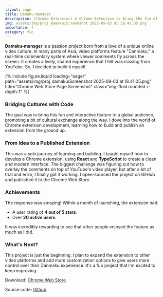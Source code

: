 ```yaml
---
layout: page
title: Damaku-manager 
description: (Chrome Extension) A Chrome Extension to bring the fun of real-time commentary to YouTube.
img: assets/img/proj_damaku/Screenshot 2025-09-03 at 18.41.05.png
importance: 4
category: fun
---
```


**Damaku-manager** is a passion project born from a love of a unique online video culture. In many parts of Asia, video platforms feature "Danmaku," a real-time commentary system where viewer comments fly across the screen. It creates a lively, shared experience that I felt was missing from YouTube. So, I decided to build it myself.


<div class="row">
    <div class="col-sm mt-3 mt-md-0">
        {% include figure.liquid loading="eager" path="assets/img/proj_damaku/Screenshot 2025-09-03 at 18.41.05.png" title="Chrome Web Store Page Screenshot" class="img-fluid rounded z-depth-1" %}
    </div>
</div>

### Bridging Cultures with Code

The goal was to bring this fun and interactive feature to a global audience, promoting a bit of cultural exchange along the way. I dove into the world of Chrome extension development, learning how to build and publish an extension from the ground up.

### From Idea to a Published Extension

This was a solo journey of learning and building. I taught myself how to develop a Chrome extension, using **React** and **TypeScript** to create a clean and modern interface. The biggest challenge was figuring out how to overlay the comments on top of YouTube's video player, but after a lot of trial and error, I finally got it working. I open-sourced the project on GitHub and published it to the Chrome Web Store.

### Achievements

The response was amazing! Within a month of launching, the extension had:

- A user rating of **4 out of 5 stars**.
- Over **20 active users**.

It was incredibly rewarding to see that other people enjoyed the feature as much as I did.

### What's Next?

This project is just the beginning. I plan to expand the extension to other video platforms and add more customization options to give users more control over their Danmaku experience. It's a fun project that I'm excited to keep improving. 

Download: [Chrome Web Store](https://chromewebstore.google.com/detail/youtube%E2%86%92b%E7%AB%99%E5%BC%B9%E5%B9%95/nkfcfgjlamclkjdcbkpgfeldeogchihi)

Source code: [Github](https://github.com/EthanPany/YouTube-Danmaku-Overlay-Chrome-Extension)